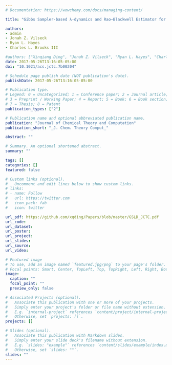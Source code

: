 ```yaml
---
# Documentation: https://wowchemy.com/docs/managing-content/

title: "Gibbs Sampler-based λ-dynamics and Rao–Blackwell Estimator for Alchemical Free Energy Calculation"

authors:
- admin
- Jonah Z. Vilseck
- Ryan L. Hayes
- Charles L. Brooks III

#authors: ["Xinqiang Ding", "Jonah Z. Vilseck", "Ryan L. Hayes", "Charles L. Brooks III"]
date: 2017-05-26T13:16:05-05:00
doi: "10.1021/acs.jctc.7b00204"

# Schedule page publish date (NOT publication's date).
publishDate: 2017-05-26T13:16:05-05:00

# Publication type.
# Legend: 0 = Uncategorized; 1 = Conference paper; 2 = Journal article;
# 3 = Preprint / Working Paper; 4 = Report; 5 = Book; 6 = Book section;
# 7 = Thesis; 8 = Patent
publication_types: ["2"]

# Publication name and optional abbreviated publication name.
publication: "Journal of Chemical Theory and Computation"
publication_short: "_J. Chem. Theory Comput_"

abstract: ""

# Summary. An optional shortened abstract.
summary: ""

tags: []
categories: []
featured: false

# Custom links (optional).
#   Uncomment and edit lines below to show custom links.
# links:
# - name: Follow
#   url: https://twitter.com
#   icon_pack: fab
#   icon: twitter

url_pdf: https://github.com/xqding/Papers/blob/master/GSLD_JCTC.pdf
url_code:
url_dataset:
url_poster:
url_project:
url_slides:
url_source:
url_video:

# Featured image
# To use, add an image named `featured.jpg/png` to your page's folder. 
# Focal points: Smart, Center, TopLeft, Top, TopRight, Left, Right, BottomLeft, Bottom, BottomRight.
image:
  caption: ""
  focal_point: ""
  preview_only: false

# Associated Projects (optional).
#   Associate this publication with one or more of your projects.
#   Simply enter your project's folder or file name without extension.
#   E.g. `internal-project` references `content/project/internal-project/index.md`.
#   Otherwise, set `projects: []`.
projects: []

# Slides (optional).
#   Associate this publication with Markdown slides.
#   Simply enter your slide deck's filename without extension.
#   E.g. `slides: "example"` references `content/slides/example/index.md`.
#   Otherwise, set `slides: ""`.
slides: ""
---
```

